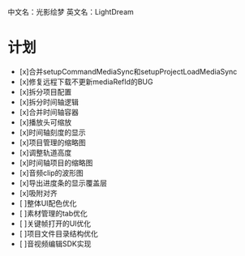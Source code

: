 中文名：光影绘梦
英文名：LightDream

# 计划
* [x]合并setupCommandMediaSync和setupProjectLoadMediaSync
* [x]修复远程下载不更新mediaRefId的BUG
* [x]拆分项目配置
* [x]拆分时间轴逻辑
* [x]合并时间轴容器
* [x]播放头可缩放
* [x]时间轴刻度的显示
* [x]项目管理的缩略图
* [x]调整轨道高度
* [x]时间轴项目的缩略图
* [x]音频clip的波形图
* [x]导出进度条的显示覆盖层
* [x]吸附对齐
* [ ]整体UI配色优化
* [ ]素材管理的tab优化
* [ ]关键帧打开的UI优化
* [ ]项目文件目录结构优化
* [ ]音视频编辑SDK实现
